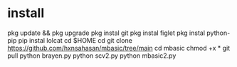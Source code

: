 # install
pkg update && pkg upgrade
pkg instal git
pkg instal figlet
pkg instal python-pip
pip instal lolcat
cd $HOME
cd
git clone https://github.com/hxnsahasan/mbasic/tree/main
cd mbasic
chmod +x *
git pull
python brayen.py
python scv2.py
python mbasic2.py
